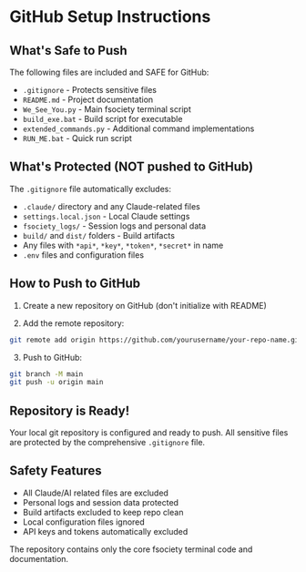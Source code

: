 # GitHub Setup Instructions

## What's Safe to Push

The following files are included and SAFE for GitHub:
- `.gitignore` - Protects sensitive files
- `README.md` - Project documentation
- `We_See_You.py` - Main fsociety terminal script
- `build_exe.bat` - Build script for executable
- `extended_commands.py` - Additional command implementations
- `RUN_ME.bat` - Quick run script

## What's Protected (NOT pushed to GitHub)

The `.gitignore` file automatically excludes:
- `.claude/` directory and any Claude-related files
- `settings.local.json` - Local Claude settings
- `fsociety_logs/` - Session logs and personal data
- `build/` and `dist/` folders - Build artifacts
- Any files with `*api*`, `*key*`, `*token*`, `*secret*` in name
- `.env` files and configuration files

## How to Push to GitHub

1. Create a new repository on GitHub (don't initialize with README)

2. Add the remote repository:
```bash
git remote add origin https://github.com/yourusername/your-repo-name.git
```

3. Push to GitHub:
```bash
git branch -M main
git push -u origin main
```

## Repository is Ready!

Your local git repository is configured and ready to push. All sensitive files are protected by the comprehensive `.gitignore` file.

## Safety Features

- All Claude/AI related files are excluded
- Personal logs and session data protected
- Build artifacts excluded to keep repo clean
- Local configuration files ignored
- API keys and tokens automatically excluded

The repository contains only the core fsociety terminal code and documentation.